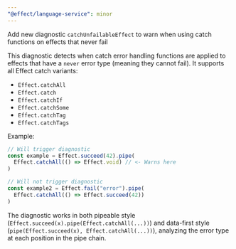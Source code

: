 ```yaml
---
"@effect/language-service": minor
---
```


Add new diagnostic `catchUnfailableEffect` to warn when using catch functions on effects that never fail

This diagnostic detects when catch error handling functions are applied to effects that have a `never` error type (meaning they cannot fail). It supports all Effect catch variants:

- `Effect.catchAll`
- `Effect.catch`
- `Effect.catchIf`
- `Effect.catchSome`
- `Effect.catchTag`
- `Effect.catchTags`

Example:

```typescript
// Will trigger diagnostic
const example = Effect.succeed(42).pipe(
  Effect.catchAll(() => Effect.void) // <- Warns here
)

// Will not trigger diagnostic
const example2 = Effect.fail("error").pipe(
  Effect.catchAll(() => Effect.succeed(42))
)
```

The diagnostic works in both pipeable style (`Effect.succeed(x).pipe(Effect.catchAll(...))`) and data-first style (`pipe(Effect.succeed(x), Effect.catchAll(...))`), analyzing the error type at each position in the pipe chain.
